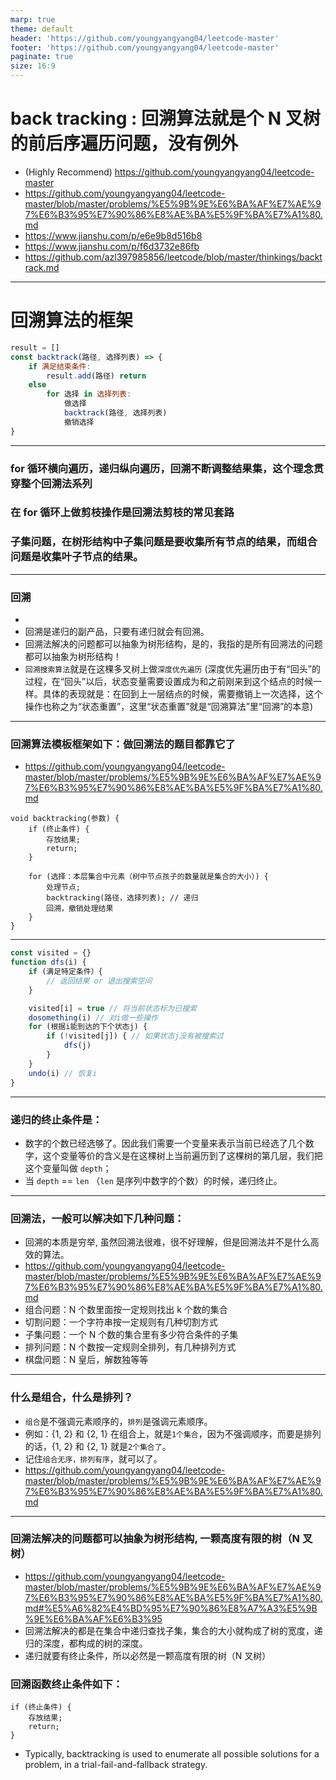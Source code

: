 ```yaml
---
marp: true
theme: default
header: 'https://github.com/youngyangyang04/leetcode-master'
footer: 'https://github.com/youngyangyang04/leetcode-master'
paginate: true
size: 16:9
---
```


# back tracking : 回溯算法就是个 N 叉树的前后序遍历问题，没有例外

- (Highly Recommend) https://github.com/youngyangyang04/leetcode-master
- https://github.com/youngyangyang04/leetcode-master/blob/master/problems/%E5%9B%9E%E6%BA%AF%E7%AE%97%E6%B3%95%E7%90%86%E8%AE%BA%E5%9F%BA%E7%A1%80.md
- https://www.jianshu.com/p/e6e9b8d516b8
- https://www.jianshu.com/p/f6d3732e86fb
- https://github.com/azl397985856/leetcode/blob/master/thinkings/backtrack.md

---

# 回溯算法的框架

```js
result = []
const backtrack(路径, 选择列表) => {
    if 满足结束条件:
        result.add(路径) return
    else
        for 选择 in 选择列表:
            做选择
            backtrack(路径, 选择列表)
            撤销选择
}
```

---

### for 循环横向遍历，递归纵向遍历，回溯不断调整结果集，这个理念贯穿整个回溯法系列

### 在 for 循环上做剪枝操作是回溯法剪枝的常见套路

### 子集问题，在树形结构中子集问题是要收集所有节点的结果，而组合问题是收集叶子节点的结果。

---

### 回溯

-
- 回溯是递归的副产品，只要有递归就会有回溯。
- 回溯法解决的问题都可以抽象为树形结构，是的，我指的是所有回溯法的问题都可以抽象为树形结构！
- `回溯搜索算法`就是在这棵多叉树上做`深度优先遍历` (深度优先遍历由于有“回头”的过程，在“回头”以后，状态变量需要设置成为和之前刚来到这个结点的时候一样。具体的表现就是：在回到上一层结点的时候，需要撤销上一次选择，这个操作也称之为“状态重置”，这里“状态重置”就是“回溯算法”里“回溯”的本意)

---

### 回溯算法模板框架如下：做回溯法的题目都靠它了

- https://github.com/youngyangyang04/leetcode-master/blob/master/problems/%E5%9B%9E%E6%BA%AF%E7%AE%97%E6%B3%95%E7%90%86%E8%AE%BA%E5%9F%BA%E7%A1%80.md

```
void backtracking(参数) {
    if (终止条件) {
        存放结果;
        return;
    }

    for (选择：本层集合中元素（树中节点孩子的数量就是集合的大小）) {
        处理节点;
        backtracking(路径，选择列表); // 递归
        回溯，撤销处理结果
    }
}
```

---

```js
const visited = {}
function dfs(i) {
	if (满足特定条件）{
		// 返回结果 or 退出搜索空间
	}

	visited[i] = true // 将当前状态标为已搜索
	dosomething(i) // 对i做一些操作
	for (根据i能到达的下个状态j) {
		if (!visited[j]) { // 如果状态j没有被搜索过
			dfs(j)
		}
	}
	undo(i) // 恢复i
}
```

---

### 递归的终止条件是：

- 数字的个数已经选够了。因此我们需要一个变量来表示当前已经选了几个数字，这个变量等价的含义是在这棵树上当前遍历到了这棵树的第几层，我们把这个变量叫做 `depth`；
- 当 `depth` == `len` （`len` 是序列中数字的个数）的时候，递归终止。

---

### 回溯法，一般可以解决如下几种问题：

- 回溯的本质是穷举, 虽然回溯法很难，很不好理解，但是回溯法并不是什么高效的算法。
- https://github.com/youngyangyang04/leetcode-master/blob/master/problems/%E5%9B%9E%E6%BA%AF%E7%AE%97%E6%B3%95%E7%90%86%E8%AE%BA%E5%9F%BA%E7%A1%80.md
- 组合问题：N 个数里面按一定规则找出 k 个数的集合
- 切割问题：一个字符串按一定规则有几种切割方式
- 子集问题：一个 N 个数的集合里有多少符合条件的子集
- 排列问题：N 个数按一定规则全排列，有几种排列方式
- 棋盘问题：N 皇后，解数独等等

---

### 什么是组合，什么是排列？

- `组合`是不强调元素顺序的，`排列`是强调元素顺序。
- 例如：{1, 2} 和 {2, 1} 在组合上，就是`1个集合`，因为不强调顺序，而要是排列的话，{1, 2} 和 {2, 1} 就是`2个集合了`。
- 记住`组合无序，排列有序`，就可以了。
- https://github.com/youngyangyang04/leetcode-master/blob/master/problems/%E5%9B%9E%E6%BA%AF%E7%AE%97%E6%B3%95%E7%90%86%E8%AE%BA%E5%9F%BA%E7%A1%80.md

---

### 回溯法解决的问题都可以抽象为树形结构, 一颗高度有限的树（N 叉树）

- https://github.com/youngyangyang04/leetcode-master/blob/master/problems/%E5%9B%9E%E6%BA%AF%E7%AE%97%E6%B3%95%E7%90%86%E8%AE%BA%E5%9F%BA%E7%A1%80.md#%E5%A6%82%E4%BD%95%E7%90%86%E8%A7%A3%E5%9B%9E%E6%BA%AF%E6%B3%95
- 回溯法解决的都是在集合中递归查找子集，集合的大小就构成了树的宽度，递归的深度，都构成的树的深度。
- 递归就要有终止条件，所以必然是一颗高度有限的树（N 叉树）

### 回溯函数终止条件如下：

```
if (终止条件) {
    存放结果;
    return;
}
```

- Typically, backtracking is used to enumerate all possible solutions for a problem, in a trial-fail-and-fallback strategy.
